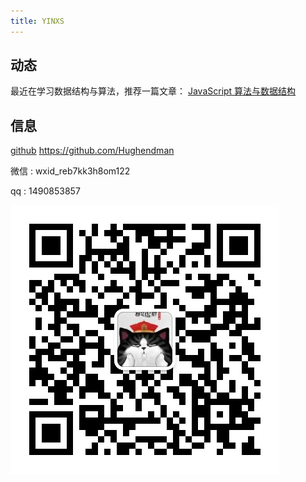 ```yaml
---
title: YINXS
---
```

## 动态

最近在学习数据结构与算法，推荐一篇文章： [JavaScript 算法与数据结构](https://github.com/trekhleb/javascript-algorithms/blob/master/README.zh-CN.md)

## 信息

[github](https://github.com/Hughendman)  https://github.com/Hughendman

微信 : wxid_reb7kk3h8om122

qq : 1490853857

![微信扫码加好友](https://raw.githubusercontent.com/Hughendman/picture/master/wexin.jpg)